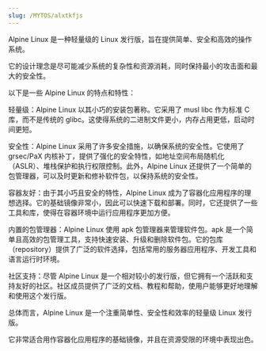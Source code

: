 ```yaml
---
slug: /MYTOS/alxtkfjs
---
```

Alpine Linux 是一种轻量级的 Linux 发行版，旨在提供简单、安全和高效的操作系统。

它的设计理念是尽可能减少系统的复杂性和资源消耗，同时保持最小的攻击面和最大的安全性。

以下是一些 Alpine Linux 的特点和特性：

轻量级：Alpine Linux 以其小巧的安装包著称。它采用了 musl libc 作为标准 C 库，而不是传统的 glibc。这使得系统的二进制文件更小，内存占用更低，启动时间更短。

安全性：Alpine Linux 采用了许多安全措施，以确保系统的安全性。它使用了 grsec/PaX 内核补丁，提供了强化的安全特性，如地址空间布局随机化（ASLR）、堆栈保护和执行权限控制。此外，Alpine Linux 还提供了一个简单的包管理器，可以及时更新和修补软件包，以保持系统的安全性。

容器友好：由于其小巧且安全的特性，Alpine Linux 成为了容器化应用程序的理想选择。它的基础镜像非常小，因此可以快速下载和部署。同时，它还提供了一些工具和库，使得在容器环境中运行应用程序更加方便。

内置的包管理器：Alpine Linux 使用 apk 包管理器来管理软件包。apk 是一个简单且高效的包管理工具，支持快速安装、升级和删除软件包。它的包库（repository）提供了广泛的软件选择，包括常用的服务器应用程序、开发工具和语言运行时环境。

社区支持：尽管 Alpine Linux 是一个相对较小的发行版，但它拥有一个活跃和支持友好的社区。社区成员提供了广泛的文档、教程和帮助，使用户能够更好地理解和使用这个发行版。

 总体而言，Alpine Linux 是一个注重简单性、安全性和效率的轻量级 Linux 发行版。

它非常适合用作容器化应用程序的基础镜像，并且在资源受限的环境中表现出色。